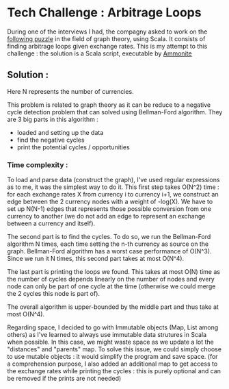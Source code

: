 # Tech Challenge : Arbitrage Loops

During one of the interviews I had, the compagny asked to work on the [following puzzle](https://priceonomics.com/jobs/puzzle/) in the field of graph theory,  using Scala. It consists of finding arbitrage loops given exchange rates. This is my attempt to this challenge : the solution is a Scala script, executable by [Ammonite](http://ammonite.io/#ScalaScripts) 

## Solution :

Here N represents the number of currencies. 

This problem is related to graph theory as it can be reduce to a negative cycle detection problem that can solved using Bellman-Ford algorithm. 
They are 3 big parts in this algorithm :
- loaded and setting up the data
- find the negative cycles
- print the potential cycles / opportunities

### Time complexity :

To load and parse data (construct the graph), I've used regular expressions as to me, it was the simplest way to do it. This first step takes O(N^2) time : for each exchange rates X from currency i to currency i+1, we construct an edge between the 2 currency nodes with a weight of -log(X). We have to set up N(N-1) edges that represents those possible conversion from one currency to another (we do not add an edge to represent an exchange between a currency and itself).

The second part is to find the cycles. To do so, we run the Bellman-Ford algorithm N times, each time setting the n-th currency as source on the graph.
Bellman-Ford algorithm has a worst case performance of O(N^3). Since we run it N times, this second part takes at most O(N^4).

The last part is printing the loops we found. This takes at most O(N) time as the number of cycles depends linearly on the number of nodes and every node can only be part of one cycle at the time (otherwise we could merge the 2 cycles this node is part of).

The overall algorithm is upper-bounded by the middle part and thus take at most O(N^4).

Regarding space, I decided to go with Immutable objects (Map, List among others) as I've learned to always use immutable data strutures in Scala when possible. In this case, we might waste space as we update a lot the "distances" and "parents" map. To solve this issue, we could simply choose to use mutable objects : it would simplify the program and save space. (for a comprehension purpose, I also added an additional map to get access to the exchange rates while printing the cycles : this is purely optional and can be removed if the prints are not needed)
